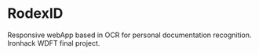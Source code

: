 # RodexID

Responsive webApp based in OCR for personal documentation recognition. Ironhack WDFT final project.

